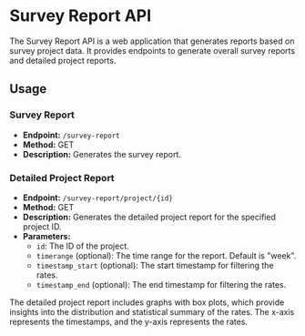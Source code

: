 # Survey Report API

The Survey Report API is a web application that generates reports based on survey project data. It provides endpoints to generate overall survey reports and detailed project reports.

## Usage

### Survey Report

- **Endpoint:** `/survey-report`
- **Method:** GET
- **Description:** Generates the survey report.

### Detailed Project Report

- **Endpoint:** `/survey-report/project/{id}`
- **Method:** GET
- **Description:** Generates the detailed project report for the specified project ID.
- **Parameters:**
  - `id`: The ID of the project.
  - `timerange` (optional): The time range for the report. Default is "week".
  - `timestamp_start` (optional): The start timestamp for filtering the rates.
  - `timestamp_end` (optional): The end timestamp for filtering the rates.

The detailed project report includes graphs with box plots, which provide insights into the distribution and statistical summary of the rates. The x-axis represents the timestamps, and the y-axis represents the rates.